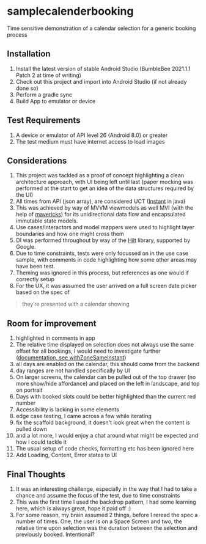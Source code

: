 
# samplecalenderbooking
Time sensitive demonstration of a calendar selection for a generic booking process

## Installation

 1. Install the latest version of stable Android Studio (BumbleBee 2021.1.1 Patch 2 at time of writing)
 2. Check out this project and import into Android Studio (if not already done so)
 3. Perform a gradle sync
 4. Build App to emulator or device

## Test Requirements

 1. A device or emulator of API level 26 (Android 8.0) or greater
 2. The test medium must have internet access to load images


## Considerations

 1. This project was tackled as a proof of concept highlighting a clean architecture approach, with UI being left until last (paper mocking was performed at the start to get an idea of the data structures required by the UI)
 2. All times from API (json array), are considered UCT ([Instant](https://docs.oracle.com/javase/8/docs/api/java/time/Instant.html) in java)
 3. This was achieved by way of MVVM viewmodels as well MVI (with the help of [mavericks](https://github.com/airbnb/mavericks)) for its unidirectional data flow and encapsulated immutable state models.
 4. Use cases/interactors and model mappers were used to highlight layer boundaries and how one might cross them
 5. DI was performed throughout by way of the [Hilt](https://dagger.dev/hilt/) library, supported by Google.
 6. Due to time constraints, tests were only focussed on in the use case sample, with comments in code highlighting how some other areas may have been test.
 7. Theming was ignored in this process, but references as one would if correctly setup
 8. For the UX, it was assumed the user arrived on a full screen date picker based on the spec of

> they’re presented with a calendar showing

## Room for improvement

 1. highlighted in comments in app
 2. The relative time displayed on selection does not always use the same offset for all bookings, I would need to investigate further ([documentation, see withZoneSameInstant](https://docs.oracle.com/javase/8/docs/api/java/time/ZonedDateTime.html))
 3. all days are enabled on the calendar, this should come from the backend
 4. day ranges are not handled specifically by UI
 5. On larger screens, the calendar can be pulled out of the top drawer (no more show/hide affordance) and placed on the left in landscape, and top on portrait
 6. Days with booked slots could be better highlighted than the current red number
 7. Accessibility is lacking in some elements
 8. edge case testing, I came across a few while iterating
 9. fix the scaffold background, it doesn't look great when the content is pulled down
 10. and a lot more, I would enjoy a chat around what might be expected and how I could tackle it
 11. The usual setup of code checks, formatting etc has been ignored here
 12. Add Loading, Content, Error states to UI

## Final Thoughts

 1. It was an interesting challenge, especially in the way that I had to take a chance and assume the focus of the test, due to time constraints
 2. This was the first time I used the backdrop pattern, I had some learning here, which is always great, hope it paid off :)
 3. For some reason, my brain assumed 2 things, before I reread the spec a number of times. One, the user is on a Space Screen and two, the relative time upon selection was the duration between the selection and previously booked. Intentional?
